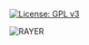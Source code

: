 [![License: GPL v3](https://img.shields.io/badge/License-GPLv3-blue.svg)](https://github.com/jaxxcoder/Rayer/blob/master/Docs/License/GPL3-license.txt)

![RAYER](https://github.com/jaxxcoder/Rayer/blob/master/Resources/Logo/Rayer-logo.png "RAYER")


